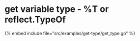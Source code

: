# get variable type - %T or reflect.TypeOf

{% embed include file="src/examples/get-type/get_type.go" %}


